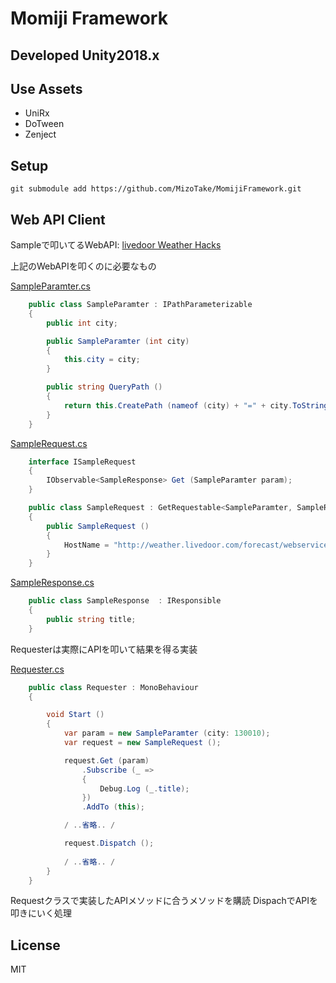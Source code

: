 # Momiji Framework

## Developed Unity2018.x

## Use Assets
- UniRx
- DoTween
- Zenject

## Setup

```
git submodule add https://github.com/MizoTake/MomijiFramework.git
```

## Web API Client

Sampleで叩いてるWebAPI: [livedoor Weather Hacks](http://weather.livedoor.com/weather_hacks/webservice)

上記のWebAPIを叩くのに必要なもの

[SampleParamter.cs](https://github.com/MizoTake/MomijiFramework/blob/master/Example/SampleRequest/Scripts/Sample/SampleParamter.cs)
```csharp:SampleParamter.cs
    public class SampleParamter : IPathParameterizable
	{
		public int city;

		public SampleParamter (int city)
		{
			this.city = city;
		}

		public string QueryPath ()
		{
			return this.CreatePath (nameof (city) + "=" + city.ToString ());
		}
	}
```

[SampleRequest.cs](https://github.com/MizoTake/MomijiFramework/blob/master/Example/SampleRequest/Scripts/Sample/SampleRequest.cs)
```csharp:SampleRequest.cs
    interface ISampleRequest
	{
		IObservable<SampleResponse> Get (SampleParamter param);
	}

	public class SampleRequest : GetRequestable<SampleParamter, SampleResponse>, ISampleRequest
	{
		public SampleRequest ()
		{
			HostName = "http://weather.livedoor.com/forecast/webservice/json/v1";
		}
	}
```

[SampleResponse.cs](https://github.com/MizoTake/MomijiFramework/blob/master/Example/SampleRequest/Scripts/Sample/SampleResponse.cs)
```csharp:SampleParamter.cs
    public class SampleResponse  : IResponsible
	{
		public string title;
	}
```

Requesterは実際にAPIを叩いて結果を得る実装

[Requester.cs](https://github.com/MizoTake/MomijiFramework/blob/master/Example/SampleRequest/Scripts/Requester.cs)
```csharp:SampleParamter.cs
    public class Requester : MonoBehaviour
    {

        void Start ()
        {
            var param = new SampleParamter (city: 130010);
            var request = new SampleRequest ();

            request.Get (param)
                .Subscribe (_ =>
                {
                    Debug.Log (_.title);
                })
                .AddTo (this);

            / ..省略.. /

            request.Dispatch ();
            
            / ..省略.. /
        }
    }
```

Requestクラスで実装したAPIメソッドに合うメソッドを購読
DispachでAPIを叩きにいく処理

## License
MIT
